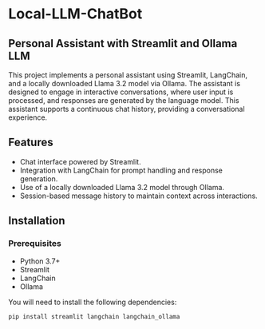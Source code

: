 # Local-LLM-ChatBot
## Personal Assistant with Streamlit and Ollama LLM

This project implements a personal assistant using Streamlit, LangChain, and a locally downloaded Llama 3.2 model via Ollama. The assistant is designed to engage in interactive conversations, where user input is processed, and responses are generated by the language model. This assistant supports a continuous chat history, providing a conversational experience.

## Features
- Chat interface powered by Streamlit.
- Integration with LangChain for prompt handling and response generation.
- Use of a locally downloaded Llama 3.2 model through Ollama.
- Session-based message history to maintain context across interactions.

## Installation

### Prerequisites

- Python 3.7+
- Streamlit
- LangChain
- Ollama

You will need to install the following dependencies:

```bash
pip install streamlit langchain langchain_ollama
